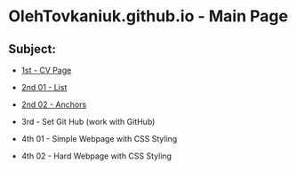 # OlehTovkaniuk.github.io - Main Page

## Subject:

* [1st - CV Page](https://olehtovkaniuk.github.io/01_Homework_Resume/)

* [2nd 01 - List](https://olehtovkaniuk.github.io/02_Homework_Goods_list/)

* [2nd 02 - Anchors](https://olehtovkaniuk.github.io/02_Homework_Anchors/)

* 3rd - Set Git Hub (work with GitHub)

* 4th 01 - Simple Webpage with CSS Styling

* 4th 02 - Hard Webpage with CSS Styling 